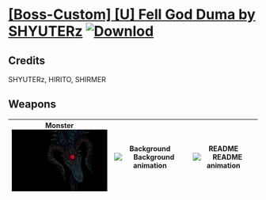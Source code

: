 # [\[Boss-Custom\] \[U\] Fell God Duma by SHYUTERz](./) [![Downlod](https://img.shields.io/badge/Download--red?style=social&logo=github)](https://minhaskamal.github.io/DownGit/#/home?url=https://github.com/Klokinator/FE-Repo/tree/main/Battle%20Animations%2FMonsters%20-%20Dragons%20and%20Special%2F%5BBoss-Custom%5D%20%5BU%5D%20Fell%20God%20Duma%20by%20SHYUTERz)
## Credits

SHYUTERz, HIRITO, SHIRMER

## Weapons

| <b>Monster</b><br/><img alt="Monster animation" src="./8.%20Monster%20%7BSHYUTERz%7D/Monster.gif"/> | <b>Background</b><br/><img alt="Background animation" src="./Background%20Darkening%20Event/Background.gif"/> | <b>README</b><br/><img alt="README animation" src="./README%20-%20Transformation%20SFX%20Notes/README.gif"/> |
| :---: | :---: | :---: |
